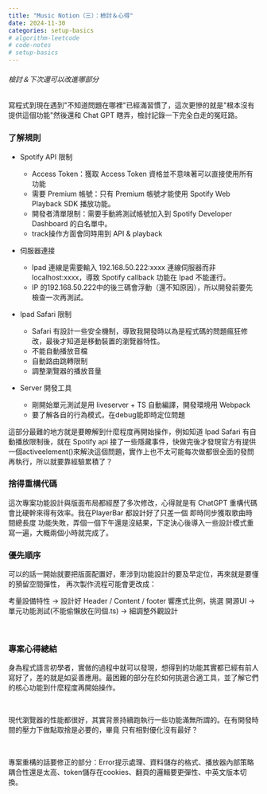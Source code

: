 ```yaml
---
title: "Music Notion（三）：檢討＆心得"
date: 2024-11-30
categories: setup-basics
# algorithm-leetcode
# code-notes
# setup-basics
---
```

<!-- 大綱引言 -->
###### 檢討＆下次還可以改進哪部分



<!-- 正文 -->


寫程式到現在遇到"不知道問題在哪裡"已經滿習慣了，這次更慘的就是"根本沒有提供這個功能"然後還和 Chat GPT 瞎弄，檢討記錄一下完全白走的冤旺路。

### 了解規則

- Spotify API 限制
    - Access Token：獲取 Access Token 資格並不意味著可以直接使用所有功能
    - 需要 Premium 帳號：只有 Premium 帳號才能使用 Spotify Web Playback SDK 播放功能。
    - 開發者清單限制：需要手動將測試帳號加入到 Spotify Developer Dashboard 的白名單中。
    - track操作方面會同時用到 API & playback 

- 伺服器連接
    - Ipad 連線是需要輸入 192.168.50.222:xxxx 連線伺服器而非 localhost:xxxx，導致 Spotify callback 功能在 Ipad 不能運行。
    - IP 的192.168.50.222中的後三碼會浮動（還不知原因），所以開發前要先檢查一次再測試。

- Ipad Safari 限制
    - Safari 有設計一些安全機制，導致我開發時以為是程式碼的問題瘋狂修改，最後才知道是移動裝置的瀏覽器特性。
    - 不能自動播放音檔
    - 自動路由跳轉限制
    - 調整瀏覽器的播放音量

- Server 開發工具
    - 剛開始單元測試是用 liveserver + TS 自動編譯，開發環境用 Webpack
    - 要了解各自的行為模式，在debug能即時定位問題 
    
 
這部分最難的地方就是要瞭解到什麼程度再開始操作，例如知道 Ipad Safari 有自動播放限制後，就在 Spotify api 接了一些隱藏事件，快做完後才發現官方有提供一個activeelement()來解決這個問題，實作上也不太可能每次做都很全面的發問再執行，所以就要靠經驗累積了？



### 捨得重構代碼

這次專案功能設計與版面布局都經歷了多次修改，心得就是有 ChatGPT 重構代碼會比硬幹來得有效率。我在PlayerBar 都設計好了只差一個 即時同步獲取歌曲時間總長度 功能失敗，弄個一個下午還是沒結果，下定決心後導入一些設計模式重寫一遍，大概兩個小時就完成了。


### 優先順序
可以的話一開始就要把版面配置好，牽涉到功能設計的要及早定位，再來就是要懂的預留空間彈性，
再次製作流程可能會更改成：

考量設備特性 -> 設計好 Header / Content / footer 響應式比例，挑選 開源UI -> 單元功能測試(不能偷懶放在同個.ts) -> 細調整外觀設計

<br>

### 專案心得總結


身為程式語言初學者，實做的過程中就可以發現，想得到的功能其實都已經有前人寫好了，差的就是如妥善應用。最困難的部分在於如何挑選合適工具，並了解它們的核心功能到什麼程度再開始操作。

<br>

現代瀏覽器的性能都很好，其實背景持續跑執行一些功能滿無所謂的。在有開發時間的壓力下做點取捨是必要的，畢竟
只有相對優化沒有最好？

<br>

專案重構的話要修正的部分：Error提示處理、資料儲存的格式、播放器內部策略耦合性還是太高、token儲存在cookies、翻頁的邏輯要更彈性、中英文版本切換。